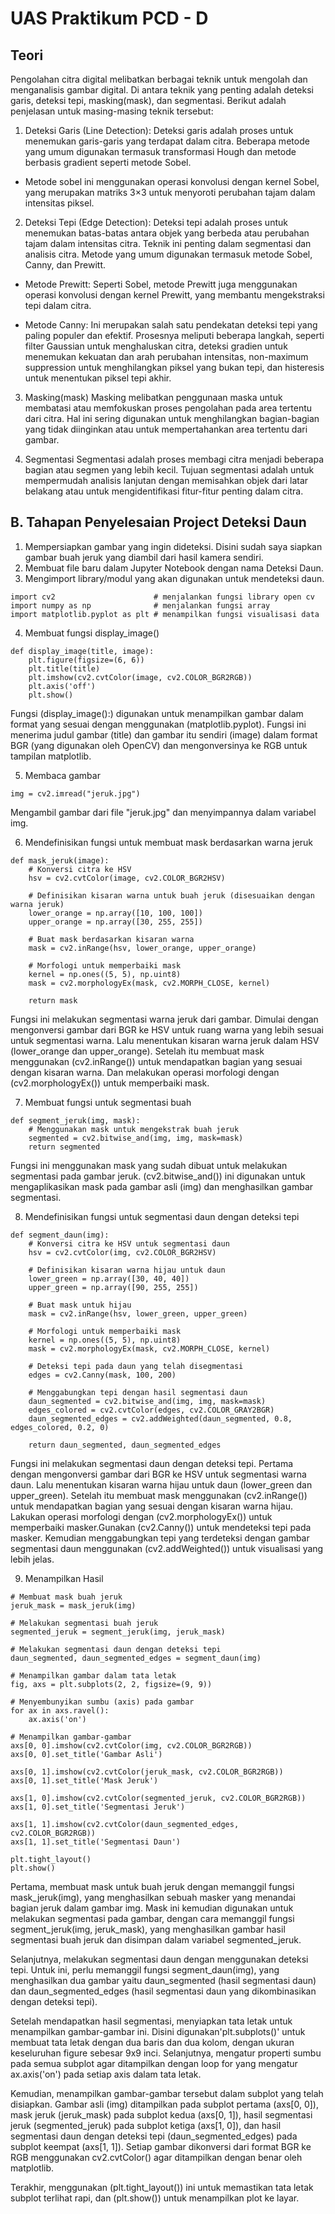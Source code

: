 # UAS Praktikum PCD - D
## Teori 

Pengolahan citra digital melibatkan berbagai teknik untuk mengolah dan menganalisis gambar digital. Di antara teknik yang penting adalah deteksi garis, deteksi tepi, masking(mask), dan segmentasi. Berikut adalah penjelasan  untuk masing-masing teknik tersebut:

1. Deteksi Garis (Line Detection):
Deteksi garis adalah proses untuk menemukan garis-garis yang terdapat dalam citra. Beberapa metode yang umum digunakan termasuk transformasi Hough dan metode berbasis gradient seperti metode Sobel.
- Metode sobel ini menggunakan operasi konvolusi dengan kernel Sobel, yang merupakan matriks 3×3 untuk menyoroti perubahan tajam dalam intensitas piksel.

2. Deteksi Tepi (Edge Detection):
Deteksi tepi adalah proses untuk menemukan batas-batas antara objek yang berbeda atau perubahan tajam dalam intensitas citra. Teknik ini penting dalam segmentasi dan analisis citra. Metode yang umum digunakan termasuk metode Sobel, Canny, dan Prewitt.

- Metode Prewitt: Seperti Sobel, metode Prewitt juga menggunakan operasi konvolusi dengan kernel Prewitt, yang membantu mengekstraksi tepi dalam citra.

- Metode Canny: Ini merupakan salah satu pendekatan deteksi tepi yang paling populer dan efektif. Prosesnya meliputi beberapa langkah, seperti filter Gaussian untuk menghaluskan citra, deteksi gradien untuk menemukan kekuatan dan arah perubahan intensitas, non-maximum suppression untuk menghilangkan piksel yang bukan tepi, dan histeresis untuk menentukan piksel tepi akhir.

3. Masking(mask)
Masking melibatkan penggunaan maska untuk membatasi atau memfokuskan proses pengolahan pada area tertentu dari citra. Hal ini sering digunakan untuk menghilangkan bagian-bagian yang tidak diinginkan atau untuk mempertahankan area tertentu dari gambar.

4. Segmentasi
Segmentasi adalah proses membagi citra menjadi beberapa bagian atau segmen yang lebih kecil. Tujuan segmentasi adalah untuk mempermudah analisis lanjutan dengan memisahkan objek dari latar belakang atau untuk mengidentifikasi fitur-fitur penting dalam citra.


## B. Tahapan Penyelesaian Project Deteksi Daun
1) Mempersiapkan gambar yang ingin dideteksi. Disini sudah saya siapkan gambar buah jeruk yang diambil dari hasil kamera sendiri.
2) Membuat file baru dalam Jupyter Notebook dengan nama Deteksi Daun.
3) Mengimport library/modul yang akan digunakan untuk mendeteksi daun.
```
import cv2                      # menjalankan fungsi library open cv
import numpy as np              # menjalankan fungsi array
import matplotlib.pyplot as plt # menampilkan fungsi visualisasi data
```
4) Membuat fungsi display_image()

```
def display_image(title, image):
    plt.figure(figsize=(6, 6))
    plt.title(title)
    plt.imshow(cv2.cvtColor(image, cv2.COLOR_BGR2RGB))
    plt.axis('off')
    plt.show()
```
Fungsi (display_image():) digunakan untuk menampilkan gambar dalam format yang sesuai dengan menggunakan (matplotlib.pyplot). Fungsi ini menerima judul gambar (title) dan gambar itu sendiri (image) dalam format BGR (yang digunakan oleh OpenCV) dan mengonversinya ke RGB untuk tampilan matplotlib.

5) Membaca gambar
```
img = cv2.imread("jeruk.jpg")
```
Mengambil gambar dari file "jeruk.jpg" dan menyimpannya dalam variabel img.

6) Mendefinisikan fungsi untuk membuat mask berdasarkan warna jeruk
```
def mask_jeruk(image):
    # Konversi citra ke HSV
    hsv = cv2.cvtColor(image, cv2.COLOR_BGR2HSV)
    
    # Definisikan kisaran warna untuk buah jeruk (disesuaikan dengan warna jeruk)
    lower_orange = np.array([10, 100, 100])
    upper_orange = np.array([30, 255, 255])
    
    # Buat mask berdasarkan kisaran warna
    mask = cv2.inRange(hsv, lower_orange, upper_orange)
    
    # Morfologi untuk memperbaiki mask
    kernel = np.ones((5, 5), np.uint8)
    mask = cv2.morphologyEx(mask, cv2.MORPH_CLOSE, kernel)
    
    return mask
```
Fungsi ini melakukan segmentasi warna jeruk dari gambar. Dimulai dengan mengonversi gambar dari BGR ke HSV untuk ruang warna yang lebih sesuai untuk segmentasi warna. Lalu menentukan kisaran warna jeruk dalam HSV (lower_orange dan upper_orange).
Setelah itu membuat mask menggunakan (cv2.inRange()) untuk mendapatkan bagian yang sesuai dengan kisaran warna.
Dan melakukan operasi morfologi dengan (cv2.morphologyEx()) untuk memperbaiki mask.

7) Membuat fungsi untuk segmentasi buah
```
def segment_jeruk(img, mask):
    # Menggunakan mask untuk mengekstrak buah jeruk
    segmented = cv2.bitwise_and(img, img, mask=mask)
    return segmented
```
Fungsi ini menggunakan mask yang sudah dibuat untuk melakukan segmentasi pada gambar jeruk. (cv2.bitwise_and()) ini digunakan untuk mengaplikasikan mask pada gambar asli (img) dan menghasilkan gambar segmentasi.

8) Mendefinisikan fungsi untuk segmentasi daun dengan deteksi tepi
```
def segment_daun(img):
    # Konversi citra ke HSV untuk segmentasi daun
    hsv = cv2.cvtColor(img, cv2.COLOR_BGR2HSV)
    
    # Definisikan kisaran warna hijau untuk daun
    lower_green = np.array([30, 40, 40])
    upper_green = np.array([90, 255, 255])
    
    # Buat mask untuk hijau
    mask = cv2.inRange(hsv, lower_green, upper_green)
    
    # Morfologi untuk memperbaiki mask
    kernel = np.ones((5, 5), np.uint8)
    mask = cv2.morphologyEx(mask, cv2.MORPH_CLOSE, kernel)
    
    # Deteksi tepi pada daun yang telah disegmentasi
    edges = cv2.Canny(mask, 100, 200)
    
    # Menggabungkan tepi dengan hasil segmentasi daun
    daun_segmented = cv2.bitwise_and(img, img, mask=mask)
    edges_colored = cv2.cvtColor(edges, cv2.COLOR_GRAY2BGR)
    daun_segmented_edges = cv2.addWeighted(daun_segmented, 0.8, edges_colored, 0.2, 0)
    
    return daun_segmented, daun_segmented_edges
```
Fungsi ini melakukan segmentasi daun dengan deteksi tepi.
Pertama dengan mengonversi gambar dari BGR ke HSV untuk segmentasi warna daun.
Lalu menentukan kisaran warna hijau untuk daun (lower_green dan upper_green).
Setelah itu membuat mask menggunakan (cv2.inRange()) untuk mendapatkan bagian yang sesuai dengan kisaran warna hijau.
Lakukan operasi morfologi dengan (cv2.morphologyEx()) untuk memperbaiki masker.Gunakan (cv2.Canny()) untuk mendeteksi tepi pada masker.
Kemudian menggabungkan tepi yang terdeteksi dengan gambar segmentasi daun menggunakan (cv2.addWeighted()) untuk visualisasi yang lebih jelas.

9) Menampilkan Hasil 
```
# Membuat mask buah jeruk
jeruk_mask = mask_jeruk(img)

# Melakukan segmentasi buah jeruk
segmented_jeruk = segment_jeruk(img, jeruk_mask)

# Melakukan segmentasi daun dengan deteksi tepi
daun_segmented, daun_segmented_edges = segment_daun(img)

# Menampilkan gambar dalam tata letak
fig, axs = plt.subplots(2, 2, figsize=(9, 9))

# Menyembunyikan sumbu (axis) pada gambar
for ax in axs.ravel():
    ax.axis('on')

# Menampilkan gambar-gambar
axs[0, 0].imshow(cv2.cvtColor(img, cv2.COLOR_BGR2RGB))
axs[0, 0].set_title('Gambar Asli')

axs[0, 1].imshow(cv2.cvtColor(jeruk_mask, cv2.COLOR_BGR2RGB))
axs[0, 1].set_title('Mask Jeruk')

axs[1, 0].imshow(cv2.cvtColor(segmented_jeruk, cv2.COLOR_BGR2RGB))
axs[1, 0].set_title('Segmentasi Jeruk')

axs[1, 1].imshow(cv2.cvtColor(daun_segmented_edges, cv2.COLOR_BGR2RGB))
axs[1, 1].set_title('Segmentasi Daun')

plt.tight_layout()
plt.show()

```
Pertama, membuat mask untuk buah jeruk dengan memanggil fungsi mask_jeruk(img), yang menghasilkan sebuah masker yang menandai bagian jeruk dalam gambar img. Mask ini kemudian digunakan untuk melakukan segmentasi pada gambar, dengan cara memanggil fungsi segment_jeruk(img, jeruk_mask), yang menghasilkan gambar hasil segmentasi buah jeruk dan disimpan dalam variabel segmented_jeruk.

Selanjutnya, melakukan segmentasi daun dengan menggunakan deteksi tepi. Untuk ini, perlu memanggil fungsi segment_daun(img), yang menghasilkan dua gambar yaitu daun_segmented (hasil segmentasi daun) dan daun_segmented_edges (hasil segmentasi daun yang dikombinasikan dengan deteksi tepi).

Setelah mendapatkan hasil segmentasi,  menyiapkan tata letak untuk menampilkan gambar-gambar ini. Disini digunakan'plt.subplots()' untuk membuat tata letak dengan dua baris dan dua kolom, dengan ukuran keseluruhan figure sebesar 9x9 inci. Selanjutnya, mengatur properti sumbu pada semua subplot agar ditampilkan dengan loop for yang mengatur ax.axis('on') pada setiap axis dalam tata letak.

Kemudian, menampilkan gambar-gambar tersebut dalam subplot yang telah disiapkan. Gambar asli (img) ditampilkan pada subplot pertama (axs[0, 0]), mask jeruk (jeruk_mask) pada subplot kedua (axs[0, 1]), hasil segmentasi jeruk (segmented_jeruk) pada subplot ketiga (axs[1, 0]), dan hasil segmentasi daun dengan deteksi tepi (daun_segmented_edges) pada subplot keempat (axs[1, 1]). Setiap gambar dikonversi dari format BGR ke RGB menggunakan cv2.cvtColor() agar ditampilkan dengan benar oleh matplotlib.

Terakhir, menggunakan (plt.tight_layout()) ini untuk memastikan tata letak subplot terlihat rapi, dan (plt.show()) untuk menampilkan plot ke layar. 







